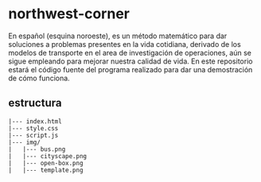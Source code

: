 # northwest-corner  

En español (esquina noroeste), es un método matemático para dar soluciones a problemas presentes en la vida cotidiana, derivado de los modelos de transporte en el area de investigación de operaciones, aún se sigue empleando para mejorar nuestra calidad de vida. En este repositorio estará el código fuente del programa realizado para dar una demostración de cómo funciona.

## estructura  

```  
|--- index.html  
|--- style.css  
|--- script.js  
|--- img/  
|   |--- bus.png  
|   |--- cityscape.png  
|   |--- open-box.png  
|   |--- template.png  
```  
